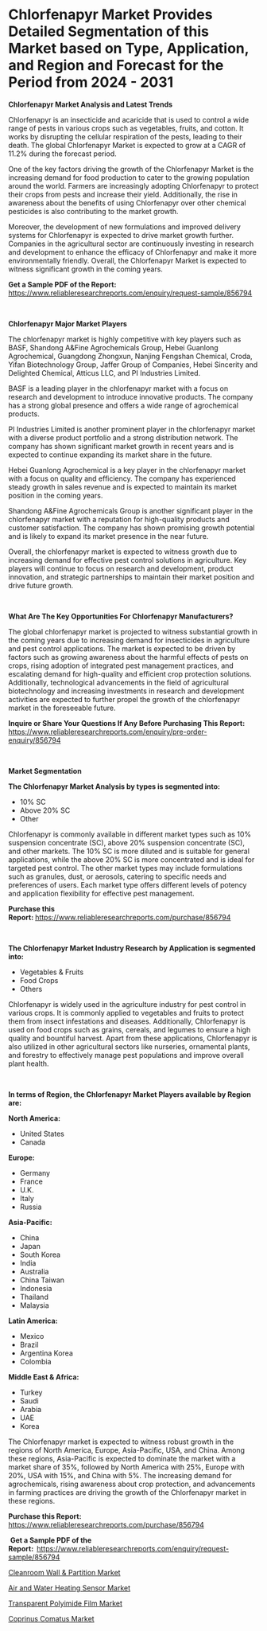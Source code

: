 <p><h1>Chlorfenapyr Market Provides Detailed Segmentation of this Market based on Type, Application, and Region and Forecast for the Period from 2024 - 2031</h1></p><p><strong>Chlorfenapyr Market Analysis and Latest Trends</strong></p>
<p><p>Chlorfenapyr is an insecticide and acaricide that is used to control a wide range of pests in various crops such as vegetables, fruits, and cotton. It works by disrupting the cellular respiration of the pests, leading to their death. The global Chlorfenapyr Market is expected to grow at a CAGR of 11.2% during the forecast period.</p><p>One of the key factors driving the growth of the Chlorfenapyr Market is the increasing demand for food production to cater to the growing population around the world. Farmers are increasingly adopting Chlorfenapyr to protect their crops from pests and increase their yield. Additionally, the rise in awareness about the benefits of using Chlorfenapyr over other chemical pesticides is also contributing to the market growth.</p><p>Moreover, the development of new formulations and improved delivery systems for Chlorfenapyr is expected to drive market growth further. Companies in the agricultural sector are continuously investing in research and development to enhance the efficacy of Chlorfenapyr and make it more environmentally friendly. Overall, the Chlorfenapyr Market is expected to witness significant growth in the coming years.</p></p>
<p><strong>Get a Sample PDF of the Report:&nbsp;</strong> <a href="https://www.reliableresearchreports.com/enquiry/request-sample/856794">https://www.reliableresearchreports.com/enquiry/request-sample/856794</a></p>
<p>&nbsp;</p>
<p><strong>Chlorfenapyr Major Market Players</strong></p>
<p><p>The chlorfenapyr market is highly competitive with key players such as BASF, Shandong A&Fine Agrochemicals Group, Hebei Guanlong Agrochemical, Guangdong Zhongxun, Nanjing Fengshan Chemical, Croda, Yifan Biotechnology Group, Jaffer Group of Companies, Hebei Sincerity and Delighted Chemical, Atticus LLC, and PI Industries Limited.</p><p>BASF is a leading player in the chlorfenapyr market with a focus on research and development to introduce innovative products. The company has a strong global presence and offers a wide range of agrochemical products.</p><p>PI Industries Limited is another prominent player in the chlorfenapyr market with a diverse product portfolio and a strong distribution network. The company has shown significant market growth in recent years and is expected to continue expanding its market share in the future.</p><p>Hebei Guanlong Agrochemical is a key player in the chlorfenapyr market with a focus on quality and efficiency. The company has experienced steady growth in sales revenue and is expected to maintain its market position in the coming years.</p><p>Shandong A&Fine Agrochemicals Group is another significant player in the chlorfenapyr market with a reputation for high-quality products and customer satisfaction. The company has shown promising growth potential and is likely to expand its market presence in the near future.</p><p>Overall, the chlorfenapyr market is expected to witness growth due to increasing demand for effective pest control solutions in agriculture. Key players will continue to focus on research and development, product innovation, and strategic partnerships to maintain their market position and drive future growth.</p></p>
<p>&nbsp;</p>
<p><strong>What Are The Key Opportunities For Chlorfenapyr Manufacturers?</strong></p>
<p><p>The global chlorfenapyr market is projected to witness substantial growth in the coming years due to increasing demand for insecticides in agriculture and pest control applications. The market is expected to be driven by factors such as growing awareness about the harmful effects of pests on crops, rising adoption of integrated pest management practices, and escalating demand for high-quality and efficient crop protection solutions. Additionally, technological advancements in the field of agricultural biotechnology and increasing investments in research and development activities are expected to further propel the growth of the chlorfenapyr market in the foreseeable future.</p></p>
<p><strong>Inquire or Share Your Questions If Any Before Purchasing This Report:</strong> <a href="https://www.reliableresearchreports.com/enquiry/pre-order-enquiry/856794">https://www.reliableresearchreports.com/enquiry/pre-order-enquiry/856794</a></p>
<p>&nbsp;</p>
<p><strong>Market Segmentation</strong></p>
<p><strong>The Chlorfenapyr Market Analysis by types is segmented into:</strong></p>
<p><ul><li>10% SC</li><li>Above 20% SC</li><li>Other</li></ul></p>
<p><p>Chlorfenapyr is commonly available in different market types such as 10% suspension concentrate (SC), above 20% suspension concentrate (SC), and other markets. The 10% SC is more diluted and is suitable for general applications, while the above 20% SC is more concentrated and is ideal for targeted pest control. The other market types may include formulations such as granules, dust, or aerosols, catering to specific needs and preferences of users. Each market type offers different levels of potency and application flexibility for effective pest management.</p></p>
<p><strong>Purchase this Report:&nbsp;</strong><a href="https://www.reliableresearchreports.com/purchase/856794">https://www.reliableresearchreports.com/purchase/856794</a></p>
<p>&nbsp;</p>
<p><strong>The Chlorfenapyr Market Industry Research by Application is segmented into:</strong></p>
<p><ul><li>Vegetables & Fruits</li><li>Food Crops</li><li>Others</li></ul></p>
<p><p>Chlorfenapyr is widely used in the agriculture industry for pest control in various crops. It is commonly applied to vegetables and fruits to protect them from insect infestations and diseases. Additionally, Chlorfenapyr is used on food crops such as grains, cereals, and legumes to ensure a high quality and bountiful harvest. Apart from these applications, Chlorfenapyr is also utilized in other agricultural sectors like nurseries, ornamental plants, and forestry to effectively manage pest populations and improve overall plant health.</p></p>
<p>&nbsp;</p>
<p><strong>In terms of Region, the Chlorfenapyr Market Players available by Region are:</strong></p>
<p>
    <p> <strong> North America: </strong>
        <ul>
            <li>United States</li>
            <li>Canada</li>
        </ul>
        </p> 
    <p> <strong> Europe: </strong>
        <ul>
            <li>Germany</li>
            <li>France</li>
            <li>U.K.</li>
            <li>Italy</li>
            <li>Russia</li>
        </ul>
        </p> 
    <p> <strong> Asia-Pacific: </strong>
        <ul>
            <li>China</li>
            <li>Japan</li>
            <li>South Korea</li>
            <li>India</li>
            <li>Australia</li>
            <li>China Taiwan</li>
            <li>Indonesia</li>
            <li>Thailand</li>
            <li>Malaysia</li>
        </ul>
        </p> 
    <p> <strong> Latin America: </strong>
        <ul>
            <li>Mexico</li>
            <li>Brazil</li>
            <li>Argentina Korea</li>
            <li>Colombia</li>
        </ul>
        </p> 
    <p> <strong> Middle East & Africa: </strong>
        <ul>
            <li>Turkey</li>
            <li>Saudi</li>
            <li>Arabia</li>
            <li>UAE</li>
            <li>Korea</li>
        </ul>
    </p>
    </p>
<p><p>The Chlorfenapyr market is expected to witness robust growth in the regions of North America, Europe, Asia-Pacific, USA, and China. Among these regions, Asia-Pacific is expected to dominate the market with a market share of 35%, followed by North America with 25%, Europe with 20%, USA with 15%, and China with 5%. The increasing demand for agrochemicals, rising awareness about crop protection, and advancements in farming practices are driving the growth of the Chlorfenapyr market in these regions.</p></p>
<p><strong>Purchase this Report: </strong><a href="https://www.reliableresearchreports.com/purchase/856794">https://www.reliableresearchreports.com/purchase/856794</a></p>
<p>&nbsp;<strong>Get a Sample PDF of the Report:&nbsp;&nbsp;</strong><a href="https://www.reliableresearchreports.com/enquiry/request-sample/856794">https://www.reliableresearchreports.com/enquiry/request-sample/856794</a></p>
<p><strong></strong></p>
<p><p><a href="https://lydian-appliance-61d.notion.site/Cleanroom-Wall-Partition-Market-Size-Evaluating-its-Market-Trends-Growth-and-Projections-2024--c430662702b44536831920bb28833a65">Cleanroom Wall & Partition Market</a></p><p><a href="https://view.publitas.com/reportprime-1/air-and-water-heating-sensor-market-size-share-trends-analysis-report-by-application-regional-outlook-competitive-strategies-and-segment-forecasts-2023-2030/">Air and Water Heating Sensor Market</a></p><p><a href="https://github.com/Sherrillcrooksxa8i18ucf2m/Market-Research-Report-List-1/blob/main/transparent-polyimide-film-market.md">Transparent Polyimide Film Market</a></p><p><a href="https://view.publitas.com/reportprime-1/coprinus-comatus-market-size-2023-2030-global-industrial-analysis-key-geographical-regions-market-share-top-key-players-product-types-and-forecast-research-report/">Coprinus Comatus Market</a></p></p>